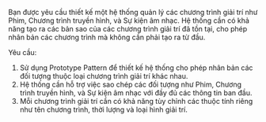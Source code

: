 Bạn được yêu cầu thiết kế một hệ thống quản lý các chương trình giải trí như Phim, Chương trình truyền hình, và Sự kiện âm nhạc. Hệ thống cần có khả năng tạo ra các bản sao của các chương trình giải trí đã tồn tại, cho phép nhân bản các chương trình mà không cần phải tạo ra từ đầu.

Yêu cầu:
1. Sử dụng Prototype Pattern để thiết kế hệ thống cho phép nhân bản các đối tượng thuộc loại chương trình giải trí khác nhau.
2. Hệ thống cần hỗ trợ việc sao chép các đối tượng như Phim, Chương trình truyền hình, và Sự kiện âm nhạc với đầy đủ các thông tin ban đầu.
3. Mỗi chương trình giải trí cần có khả năng tùy chỉnh các thuộc tính riêng như tên chương trình, thời lượng và loại hình giải trí. 